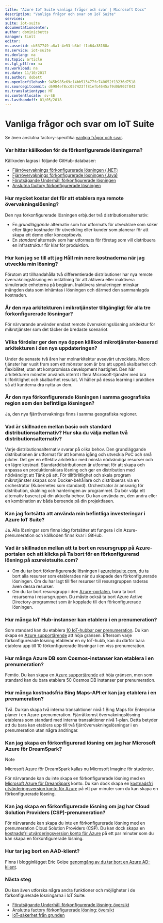 ```yaml
---
title: "Azure IoT Suite vanliga frågor och svar | Microsoft Docs"
description: "Vanliga frågor och svar om IoT Suite"
services: 
suite: iot-suite
documentationcenter: 
author: dominicbetts
manager: timlt
editor: 
ms.assetid: cb537749-a8a1-4e53-b3bf-f1b64a38188a
ms.service: iot-suite
ms.devlang: na
ms.topic: article
ms.tgt_pltfrm: na
ms.workload: na
ms.date: 11/10/2017
ms.author: dobett
ms.openlocfilehash: 945b985e69c14bb513477fc740652f13236d7518
ms.sourcegitcommit: d6984ef8cc057423ff81efb4645af9d0b902f843
ms.translationtype: MT
ms.contentlocale: sv-SE
ms.lasthandoff: 01/05/2018
---
```

# <a name="frequently-asked-questions-for-iot-suite"></a>Vanliga frågor och svar om IoT Suite

Se även anslutna factory-specifika [vanliga frågor och svar](iot-suite-faq-cf.md).

### <a name="where-can-i-find-the-source-code-for-the-preconfigured-solutions"></a>Var hittar källkoden för de förkonfigurerade lösningarna?

Källkoden lagras i följande GitHub-databaser:

* [Fjärrövervaknings förkonfigurerade lösningen (.NET)](https://github.com/Azure/azure-iot-pcs-remote-monitoring-dotnet)
* [Fjärrövervaknings förkonfigurerade lösningen (Java)](https://github.com/Azure/azure-iot-pcs-remote-monitoring-java)
* [Förutsägande Underhåll förkonfigurerade lösningen](https://github.com/Azure/azure-iot-predictive-maintenance)
* [Anslutna factory förkonfigurerade lösningen](https://github.com/Azure/azure-iot-connected-factory)

### <a name="how-much-does-it-cost-to-provision-the-new-remote-monitoring-solution"></a>Hur mycket kostar det för att etablera nya remote övervakningslösning?

Den nya förkonfigurerade lösningen erbjuder två distributionsalternativ:

* En *grundläggande* alternativ som har utformats för utvecklare som söker efter lägre kostnader för utveckling eller kunder som planerar för att skapa ett demo eller konceptbevis.
* En *standard* alternativ som har utformats för företag som vill distribuera en infrastruktur för klar för produktion.

### <a name="how-can-i-ensure-i-keep-my-costs-down-while-i-develop-my-solution"></a>Hur kan jag se till att jag Håll min nere kostnaderna när jag utveckla min lösning?

Förutom att tillhandahålla två differentierade distributioner har nya remote övervakningslösning en inställning för att aktivera eller inaktivera simulerade enheterna på begäran. Inaktivera simuleringen minskar mängden data som inhämtas i lösningen och därmed den sammanlagda kostnaden.

### <a name="is-the-new-microservices-architecture-available-for-all-the-three-preconfigured-solutions"></a>Är den nya arkitekturen i mikrotjänster tillgängligt för alla tre förkonfigurerade lösningar?

För närvarande använder endast remote övervakningslösning arkitektur för mikrotjänster som det täcker de bredaste scenariot.

### <a name="what-advantages-does-the-new-open-sourced-microservices-based-architecture-provide-in-the-new-update"></a>Vilka fördelar ger den nya öppen källkod mikrotjänster-baserad arkitekturen i den nya uppdateringen?

Under de senaste två åren har molnarkitektur avsevärt utvecklats. Micro tjänster har vuxit fram som ett mönster som är bra att uppnå skalbarhet och flexibilitet, utan att kompromissa development hastighet. Den här arkitekturen mönster används internt i flera Microsoft-tjänster med bra tillförlitlighet och skalbarhet resultat. Vi håller på dessa learning i praktiken så att kunderna dra nytta av dem.

### <a name="is-the-new-preconfigured-solution-available-in-the-same-geographic-region-as-the-existing-solution"></a>Är den nya förkonfigurerade lösningen i samma geografiska region som den befintliga lösningen?

Ja, den nya fjärrövervaknings finns i samma geografiska regioner.

### <a name="what-is-the-difference-between-the-basic-and-standard-deployment-options-how-do-i-decide-between-the-two-deployment-options"></a>Vad är skillnaden mellan basic och standard distributionsalternativ? Hur ska du välja mellan två distributionsalternativ?

Varje distributionsalternativ svarar på olika behov. Den grundläggande distributionen är utformat för att komma igång och utveckla PoC och små piloter. Det ger en effektiv arkitektur med minsta nödvändiga resurser och en lägre kostnad. Standarddistributionen är utformat för att skapa och anpassa en produktionsklara lösning och ger en distribution med nödvändigt att Tänk på att. För tillförlitlighet och skala program mikrotjänster skapas som Docker-behållare och distribueras via en orchestrator (Kubernetes som standard). Orchestrator är ansvarig för distribution, skalning och hanteringen av programmet. Du bör välja ett alternativ baserat på din aktuella behov. Du kan använda en, den andra eller en kombination av båda beroende på din projektfasen.

### <a name="can-i-continue-to-leverage-my-existing-investments-in-azure-iot-suite"></a>Kan jag fortsätta att använda min befintliga investeringar i Azure IoT Suite?

Ja. Alla lösningar som finns idag fortsätter att fungera i din Azure-prenumeration och källkoden finns kvar i GitHub.

### <a name="whats-the-difference-between-deleting-a-resource-group-in-the-azure-portal-and-clicking-delete-on-a-preconfigured-solution-in-azureiotsuitecom"></a>Vad är skillnaden mellan att ta bort en resursgrupp på Azure-portalen och att klicka på Ta bort för en förkonfigurerad lösning på azureiotsuite.com?

* Om du tar bort förkonfigurerade lösningen i [azureiotsuite.com](https://www.azureiotsuite.com/), du ta bort alla resurser som etablerades när du skapade den förkonfigurerade lösningen. Om du har lagt till fler resurser till resursgruppen raderas även dessa resurser.
* Om du tar bort resursgrupp i den [Azure-portalen](https://portal.azure.com), bara ta bort resurserna i resursgruppen. Du måste också ta bort Azure Active Directory-programmet som är kopplade till den förkonfigurerade lösningen.

### <a name="how-many-iot-hub-instances-can-i-provision-in-a-subscription"></a>Hur många IoT Hub-instanser kan etablera i en prenumeration?

Som standard kan du etablera [10 IoT-hubbar per prenumeration](../azure-subscription-service-limits.md#iot-hub-limits). Du kan skapa en [Azure supportärende](https://portal.azure.com/#blade/Microsoft_Azure_Support/HelpAndSupportBlade) att höja gränsen. Eftersom varje förkonfigurerade lösning etablerar en ny IoT-hubb, kan du därför bara etablera upp till 10 förkonfigurerade lösningar i en viss prenumeration.

### <a name="how-many-azure-cosmos-db-instances-can-i-provision-in-a-subscription"></a>Hur många Azure DB som Cosmos-instanser kan etablera i en prenumeration?

Femtio. Du kan skapa en [Azure supportärende](https://portal.azure.com/#blade/Microsoft_Azure_Support/HelpAndSupportBlade) att höja gränsen, men som standard kan du bara etablera 50 Cosmos DB instanser per prenumeration.

### <a name="how-many-free-bing-maps-apis-can-i-provision-in-a-subscription"></a>Hur många kostnadsfria Bing Maps-API:er kan jag etablera i en prenumeration?

Två. Du kan skapa två interna transaktioner nivå 1 Bing Maps för Enterprise planer i en Azure-prenumeration. Fjärråtkomst övervakningslösning etableras som standard med interna transaktioner nivå 1-plan. Detta betyder att du bara kan etablera upp till två fjärrövervakningslösningar i en prenumeration utan några ändringar.

### <a name="can-i-create-a-preconfigured-solution-if-i-have-microsoft-azure-for-dreamspark"></a>Kan jag skapa en förkonfigurerad lösning om jag har Microsoft Azure för DreamSpark?

> [!NOTE]
> Microsoft Azure för DreamSpark kallas nu Microsoft Imagine för studenter.

För närvarande kan du inte skapa en förkonfigurerade lösning med en [Microsoft Azure för DreamSpark](https://azure.microsoft.com/pricing/member-offers/imagine/) konto. Du kan dock skapa en [kostnadsfri utvärderingsversion konto för Azure](https://azure.microsoft.com/free/) på ett par minuter som du kan skapa en förkonfigurerade lösning.

### <a name="can-i-create-a-preconfigured-solution-if-i-have-cloud-solution-provider-csp-subscription"></a>Kan jag skapa en förkonfigurerade lösning om jag har Cloud Solution Providers (CSP)-prenumeration?

För närvarande kan skapa du inte en förkonfigurerade lösning med en prenumeration Cloud Solution Providers (CSP). Du kan dock skapa en [kostnadsfri utvärderingsversion konto för Azure](https://azure.microsoft.com/free/) på ett par minuter som du kan skapa en förkonfigurerade lösning.

### <a name="how-do-i-delete-an-aad-tenant"></a>Hur tar jag bort en AAD-klient?

Finns i blogginlägget Eric Golpe [genomgång av du tar bort en Azure AD-klient](http://blogs.msdn.com/b/ericgolpe/archive/2015/04/30/walkthrough-of-deleting-an-azure-ad-tenant.aspx).

### <a name="next-steps"></a>Nästa steg

Du kan även utforska några andra funktioner och möjligheter i de förkonfigurerade lösningarna i IoT Suite:

* [Förutsägande Underhåll förkonfigurerade lösning: översikt](iot-suite-predictive-overview.md)
* [Anslutna factory förkonfigurerade lösning: översikt](iot-suite-connected-factory-overview.md)
* [IoT-säkerhet från grunden](securing-iot-ground-up.md)